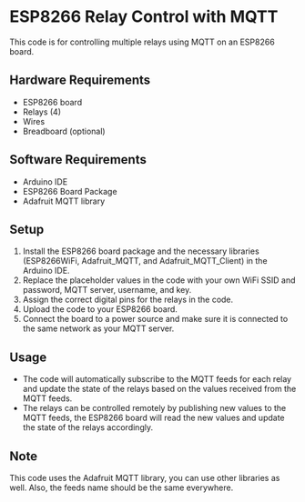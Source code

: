# ESP8266 Relay Control with MQTT

This code is for controlling multiple relays using MQTT on an ESP8266 board.

## Hardware Requirements
- ESP8266 board
- Relays (4)
- Wires
- Breadboard (optional)

## Software Requirements
- Arduino IDE
- ESP8266 Board Package
- Adafruit MQTT library

## Setup
1. Install the ESP8266 board package and the necessary libraries (ESP8266WiFi, Adafruit_MQTT, and Adafruit_MQTT_Client) in the Arduino IDE.
2. Replace the placeholder values in the code with your own WiFi SSID and password, MQTT server, username, and key.
3. Assign the correct digital pins for the relays in the code.
4. Upload the code to your ESP8266 board.
5. Connect the board to a power source and make sure it is connected to the same network as your MQTT server.

## Usage
- The code will automatically subscribe to the MQTT feeds for each relay and update the state of the relays based on the values received from the MQTT feeds.
- The relays can be controlled remotely by publishing new values to the MQTT feeds, the ESP8266 board will read the new values and update the state of the relays accordingly.

## Note
This code uses the Adafruit MQTT library, you can use other libraries as well. Also, the feeds name should be the same everywhere.
